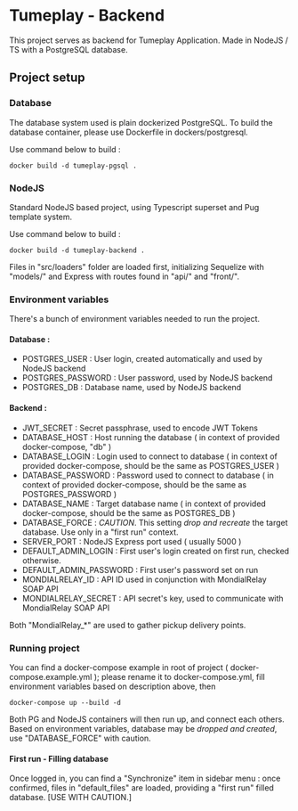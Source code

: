 # Tumeplay - Backend

This project serves as backend for Tumeplay Application. Made in NodeJS / TS with a PostgreSQL database. 

## Project setup

### Database 

The database system used is plain dockerized PostgreSQL. To build the database container, please use Dockerfile in dockers/postgresql.

Use command below to build : 

```
docker build -d tumeplay-pgsql .
```

### NodeJS

Standard NodeJS based project, using Typescript superset and Pug template system.

Use command below to build : 

```
docker build -d tumeplay-backend .
```

Files in "src/loaders" folder are loaded first, initializing Sequelize with "models/" and Express with routes found in "api/" and "front/".

### Environment variables

There's a bunch of environment variables needed to run the project.

#### Database : 

- POSTGRES_USER : User login, created automatically and used by NodeJS backend
- POSTGRES_PASSWORD : User password, used by NodeJS backend
- POSTGRES_DB : Database name, used by NodeJS backend 

#### Backend : 

- JWT_SECRET : Secret passphrase, used to encode JWT Tokens
- DATABASE_HOST : Host running the database ( in context of provided docker-compose, "db" )
- DATABASE_LOGIN : Login used to connect to database ( in context of provided docker-compose, should be the same as POSTGRES_USER )
- DATABASE_PASSWORD : Password used to connect to database ( in context of provided docker-compose, should be the same as POSTGRES_PASSWORD )
- DATABASE_NAME : Target database name ( in context of provided docker-compose, should be the same as POSTGRES_DB )
- DATABASE_FORCE : *CAUTION*. This setting *drop and recreate* the target database. Use only in a "first run" context.
- SERVER_PORT : NodeJS Express port used ( usually 5000 )
- DEFAULT_ADMIN_LOGIN : First user's login created on first run, checked otherwise. 
- DEFAULT_ADMIN_PASSWORD : First user's password set on run
- MONDIALRELAY_ID : API ID used in conjunction with MondialRelay SOAP API
- MONDIALRELAY_SECRET : API secret's key, used to communicate with MondialRelay SOAP API 

Both "MondialRelay_*" are used to gather pickup delivery points.

### Running project

You can find a docker-compose example in root of project ( docker-compose.example.yml ); please rename it to docker-compose.yml, fill environment variables based on description above, then 

```
docker-compose up --build -d
```

Both PG and NodeJS containers will then run up, and connect each others. Based on environment variables, database may be *dropped and created*, use "DATABASE_FORCE" with caution.

#### First run - Filling database

Once logged in, you can find a "Synchronize" item in sidebar menu : once confirmed, files in "default_files" are loaded, providing a "first run" filled database. [USE WITH CAUTION.]